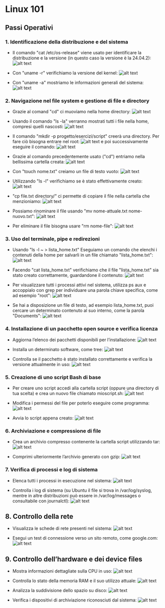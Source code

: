 # Linux 101
## Passi Operativi
### 1. Identificazione della distribuzione e del sistema
- Il comando "cat /etc/os-release" viene usato per identificare la distribuzione e la versione (in questo caso la versione è la 24.04.2):
![alt text]({BF8FAA47-AFBC-4515-B59E-31221147D4D9}.png)

- Con "uname -r" verifichiamo la versione del kernel:
![alt text]({E211F23F-532D-4CA3-B894-21B418779A41}.png)

- Con "uname -a" mostriamo le informazioni generali del sistema:
![alt text]({B77EFB3A-A0A2-4E3A-AC92-2F8228A103F6}.png)

### 2. Navigazione nel file system e gestione di file e directory

- Grazie al comand "cd" ci muoviamo nella home directory:
![alt text]({22B7BAA5-627B-48C5-9C05-C4A310191CAD}.png)

- Usando il comando "ls -la" verranno mostrati tutti i file nella home, compresi quelli nascosti:
![alt text]({B58255CC-830E-4B45-BC02-61E0D73AF3B8}.png)

- Il comando "mkdir -p progetto/esercizi/script" creerà una directory. Per fare ciò bisogna entrare nel root:
![alt text]({A9460FD4-E4C9-4BD6-BE39-EFE1299090FE}.png)
e poi successivamente eseguire il comando:
![alt text]({443F4312-1F51-4D53-B0DF-075E69018D87}.png)

- Grazie al comando precedentemente usato ("cd") entriamo nella bellissima cartella creata:
![alt text]({F7BD5DA8-73EF-4BC0-869F-0F8551B95707}.png)

- Con "touch nome.txt" creiamo un file di testo vuoto:
![alt text]({9D669C3E-7603-4788-BCAD-77E7C2EBFE4C}.png)

- Utilizzando "ls -l" verifichiamo se è stato effettivamente creato:
![alt text]({298FA3C5-2B04-486D-813C-7907ADC8467B}.png)

- "cp file.txt directory/" ci permette di copiare il file nella cartella che menzioniamo:
![alt text]({C83A3EA1-A11E-42AD-AF4B-209A0579DF5C}.png)

- Possiamo rinominare il file usando "mv nome-attuale.txt nome-nuovo.txt":
![alt text]({1E88DF31-29A8-4AC7-A2B7-19879C27AABC}.png)

- Per eliminare il file bisogna usare "rm nome-file":
![alt text]({124E9E9A-D702-4EC2-8D23-2CB667B6A74A}.png)
### 3. Uso del terminale, pipe e redirezioni

- Usando "ls -l ~ > lista_home.txt" Eseguiamo un comando che elenchi i contenuti della home per salvarli in un file chiamato "lista_home.txt":
![alt text]({010DB9ED-5929-4B2A-A8A0-625AF9F12EE1}.png)

- Facendo "cat lista_home.txt" verifichiamo che il file "lista_home.txt" sia stato creato correttamente, guardandone il contenuto:
![alt text]({B426FDA6-74CE-44FA-ABDB-C1099EDAC5B9}.png)

- Per visualizzare tutti i processi attivi nel sistema, utilizza ps aux e accoppialo con grep per individuare una parola chiave specifica, come ad esempio "root":
![alt text]({3FA23F69-FC0F-4BC4-82DA-7D6067E17042}.png)

- Se hai a disposizione un file di testo, ad esempio lista_home.txt, puoi cercare un determinato contenuto al suo interno, come la parola "Documents":
![alt text]({89B91A02-4735-40BA-8F91-63FC92450C93}.png)

### 4. Installazione di un pacchetto open source e verifica licenza

- Aggiorna l’elenco dei pacchetti disponibili per l’installazione:
![alt text]({540AD1CE-A1EB-46A4-9A06-8B4E5AA15798}.png)

- Installa un determinato software, come tree:
![alt text]({170F4111-56A3-4A81-B296-30DF980A9603}.png)

- Controlla se il pacchetto è stato installato correttamente e verifica la versione attualmente in uso:
![alt text]({A218CB15-E831-4449-919A-FE115F37E7EE}.png)

### 5. Creazione di uno script Bash di base

- Per creare uno script accedi alla cartella script (oppure una directory di tua scelta) e crea un nuovo file chiamato mioscript.sh:
![alt text]({13E1E68A-D331-495B-8D71-0EA968F879B2}.png)

- Modifica i permessi del file per poterlo eseguire come programma:
![alt text]({109930FE-A0A0-4A99-A31E-3726DC64E589}.png)

- Avvia lo script appena creato:
![alt text]({0394C9EF-EC03-418E-AEE2-0FD2EF2118F5}.png)

### 6. Archiviazione e compressione di file

- Crea un archivio compresso contenente la cartella script utilizzando tar:
![alt text]({28A537B1-89BE-4328-8FFF-49E8F989FC6E}.png)

- Comprimi ulteriormente l’archivio generato con gzip:
![alt text]({DEE1091D-EDC5-4715-854E-8AF1EDB18C88}.png)

### 7. Verifica di processi e log di sistema

- Elenca tutti i processi in esecuzione nel sistema:
![alt text]({D0555763-67E5-4EB4-B8DD-9397F4B0B681}.png)

- Controlla i log di sistema (su Ubuntu il file si trova in /var/log/syslog, mentre in altre distribuzioni può essere in /var/log/messages o consultabile con journalctl):
![alt text]({C59D1EEF-3080-4898-8559-1F7AC11AF338}.png)

## 8. Controllo della rete

- Visualizza le schede di rete presenti nel sistema:
![alt text](image.png)

- Esegui un test di connessione verso un sito remoto, come google.com:
![alt text]({8FBAC21D-1418-4515-B857-8D6CC259F24F}.png)
 
## 9. Controllo dell’hardware e dei device files

- Mostra informazioni dettagliate sulla CPU in uso:
![alt text]({DBA2CCE0-C30C-4842-BB5C-132045F0FFB8}.png)

- Controlla lo stato della memoria RAM e il suo utilizzo attuale:
![alt text]({7045B8D2-69CE-478A-9C9B-C6E528F4AFD8}.png)

- Analizza la suddivisione dello spazio su disco:
![alt text]({63942F6E-C2C7-452C-8D2E-D43AD0B0A18C}.png)

- Verifica i dispositivi di archiviazione riconosciuti dal sistema:
![alt text]({8FEFC42C-44DC-4FB2-9161-877EA7904174}.png)












